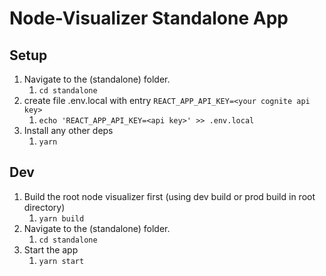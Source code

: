 # Node-Visualizer Standalone App

## Setup

1. Navigate to the (standalone) folder.
   1. `cd standalone`
2. create file .env.local with entry `REACT_APP_API_KEY=<your cognite api key>`
   1. `echo 'REACT_APP_API_KEY=<api key>' >> .env.local`
3. Install any other deps
   1. `yarn`

## Dev

1. Build the root node visualizer first (using dev build or prod build in root directory)
   1. `yarn build`
2. Navigate to the (standalone) folder.
   1. `cd standalone`
3. Start the app
   1. `yarn start`
